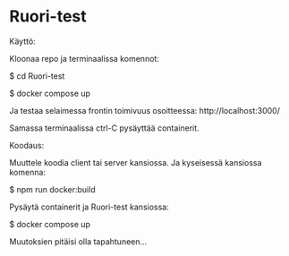 # Ruori-test

Käyttö:

Kloonaa repo ja terminaalissa komennot:

$ cd Ruori-test

$ docker compose up

Ja testaa selaimessa frontin toimivuus osoitteessa: http://localhost:3000/

Samassa terminaalissa ctrl-C pysäyttää containerit.


Koodaus:

Muuttele koodia client tai server kansiossa. Ja kyseisessä kansiossa komenna:

$ npm run docker:build

Pysäytä containerit ja Ruori-test kansiossa:

$ docker compose up

Muutoksien pitäisi olla tapahtuneen...


